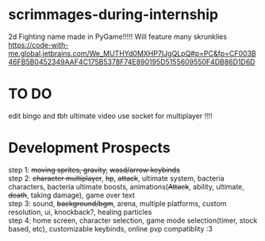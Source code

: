 # scrimmages-during-internship
2d Fighting name made in PyGame!!!!!
Will feature many skrunklies
https://code-with-me.global.jetbrains.com/We_MUTHYd0MXHP7IJgQLpQ#p=PC&fp=CF003B46FB5B0452349AAF4C175B5378F74E890195D5155609550F4DB86D1D6D
# TO DO
edit bingo and tbh ultimate video 
use socket for multiplayer !!!!  




# Development Prospects
step 1: ~~moving sprites, gravity,~~ ~~wasd/arrow keybinds~~  
step 2: ~~character multiplayer~~, ~~hp~~, ~~attack~~, ultimate system, bacteria characters, bacteria ultimate boosts, animations(~~Attack~~, ability, ultimate, ~~death~~, taking damage), game over text  
step 3: sound, ~~background/bgm~~, arena, multiple platforms, custom resolution, ui, knockback?, healing particles  
step 4: home screen, character selection, game mode selection(timer, stock based, etc), customizable keybinds, online pvp compatiblity :3
